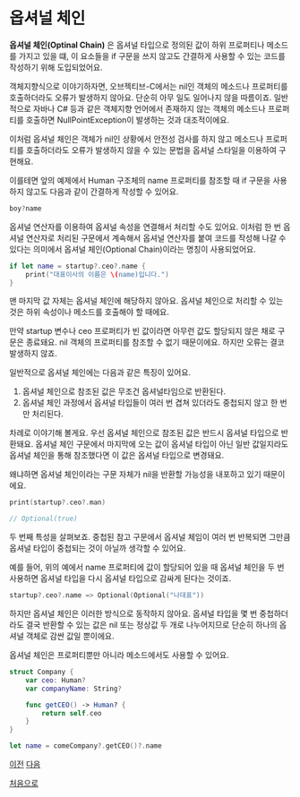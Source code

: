 # 옵셔널 체인

**옵셔널 체인(Optinal Chain)** 은 옵셔널 타입으로 정의된 값이 하위 프로퍼티나 메소드를 가지고 있을 떄, 이 요소들을 if 구문을 쓰지 않고도 간결하게 사용할 수 있는 코드를 작성하기 위해 도입되었어요.

객체지향식으로 이야기하자면, 오브젝티브-C에서는 nil인 객체의 메소드나 프로퍼티를 호출하더라도 오류가 발생하지 않아요. 단순히 아무 일도 일어나지 않을 따름이죠. 일반적으로 자바나 C# 등과 같은 객체지향 언어에서 존재하지 않는 객체의 메소드나 프로퍼티를 호출하면 NullPointException이 발생하는 것과 대조적이에요.

이처럼 옵셔널 체인은 객체가 nil인 상황에서 안전성 검사를 하지 않고 메소드나 프로퍼티를 호출하더라도 오류가 발생하지 않을 수 있는 문법을 옵셔널 스타일을 이용하여 구현해요.

이를테면 앞의 예제에서 Human 구조체의 name 프로퍼티를 참조할 때 if 구문을 사용하지 않고도 다음과 같이 간결하게 작성할 수 있어요.

```swift
boy?name
```

옵셔널 연산자를 이용하여 옵셔널 속성을 연결해서 처리할 수도 있어요. 이처럼 한 번 옵셔널 연산자로 처리된 구문에서 계속해서 옵셔널 연산자를 붙여 코드를 작성해 나갈 수 있다는 의미에서 옵셔널 체인(Optional Chain)이라는 명칭이 사용되었어요.

```swift
if let name = startup?.ceo?.name {
    print("대표이사의 이름은 \(name)입니다.")
}
```

맨 마지막 값 자체는 옵셔널 체인에 해당하지 않아요. 옵셔널 체인으로 처리할 수 있는 것은 하위 속성이나 메소드를 호출해야 할 때에요.

만약 startup 변수나 ceo 프로퍼티가 빈 값이라면 아무런 값도 할당되지 않은 채로 구문은 종료돼요. nil 객체의 프로퍼티를 참조할 수 없기 때문이에요. 하지만 오류는 결코 발생하지 않죠.

일반적으로 옵셔널 체인에는 다음과 같은 특징이 있어요.

1. 옵셔널 체인으로 참조된 값은 무조건 옵셔널타임으로 반환된다.
2. 옵셔널 체인 과정에서 옵셔널 타입들이 여러 번 겹쳐 있더라도 중첩되지 않고 한 번만 처리된다.

차례로 이야기해 볼게요. 우선 옵셔널 체인으로 참조된 값은 반드시 옵셔널 타입으로 반환돼요. 옵셔널 체인 구문에서 마지막에 오는 값이 옵셔널 타입이 아닌 일반 값일지라도 옵셔널 체인을 통해 참조했다면 이 값은 옵셔널 타입으로 변경돼요.

왜냐하면 옵셔널 체인이라는 구문 자체가 nil을 반환할 가능성을 내포하고 있기 때문이에요.

```swift
print(startup?.ceo?.man)

// Optional(true)
```

두 번째 특성을 살펴보죠. 중첩된 참고 구문에서 옵셔널 체임이 여러 번 반복되면 그만큼 옵셔널 타입이 중첩되는 것이 아닐까 생각할 수 있어요.

예를 들어, 위의 예에서 name 프로퍼티에 값이 할당되어 있을 때 옵셔널 체인을 두 번 사용하면 옵셔널 타입을 다시 옵셔널 타입으로 감싸게 된다는 것이죠.

```swift
startup?.ceo?.name => Optional(Optional("나대표"))
```

하지만 옵셔널 체인은 이러한 방식으로 동작하지 않아요. 옵셔널 타입을 몇 번 중첩하더라도 결국 반환할 수 있는 값은 nil 또는 정상값 두 개로 나누어지므로 단순히 하나의 옵셔널 객체로 감싼 값일 뿐이에요.

옵셔널 체인은 프로퍼티뿐만 아니라 메소드에서도 사용할 수 있어요.

```swift
struct Company {
    var ceo: Human?
    var companyName: String?

    func getCEO() -> Human? {
        return self.ceo
    }
}

let name = comeCompany?.getCEO()?.name
```

[이전](https://github.com/MojitoBar/iOS-DeepDive/blob/main/%EA%BC%BC%EA%BC%BC%ED%95%9C_%EC%9E%AC%EC%9D%80%EC%94%A8%EC%9D%98_Swift_%EB%AC%B8%EB%B2%95%ED%8E%B8/8.7.md)
[다음](https://github.com/MojitoBar/iOS-DeepDive/blob/main/%EA%BC%BC%EA%BC%BC%ED%95%9C_%EC%9E%AC%EC%9D%80%EC%94%A8%EC%9D%98_Swift_%EB%AC%B8%EB%B2%95%ED%8E%B8/9.md)

[처음으로](https://github.com/MojitoBar/iOS-DeepDive/blob/main/%EA%BC%BC%EA%BC%BC%ED%95%9C_%EC%9E%AC%EC%9D%80%EC%94%A8%EC%9D%98_Swift_%EB%AC%B8%EB%B2%95%ED%8E%B8/README.md)
